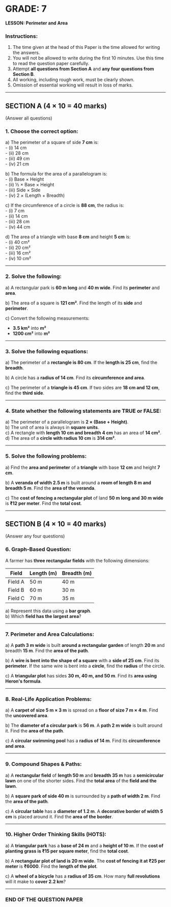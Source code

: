# **GRADE: 7**

**LESSON: Perimeter and Area**


### **Instructions:**

1. The time given at the head of this Paper is the time allowed for writing the answers.
2. You will not be allowed to write during the first 10 minutes. Use this time to read the question paper carefully.
3. Attempt **all questions from Section A** and **any four questions from Section B**.
4. All working, including rough work, must be clearly shown.
5. Omission of essential working will result in loss of marks.

---

## **SECTION A (4 × 10 = 40 marks)**

(Answer all questions)

### **1. Choose the correct option:**

   a) The perimeter of a square of side **7 cm** is:  
      - (i) 14 cm  
      - (ii) 28 cm  
      - (iii) 49 cm  
      - (iv) 21 cm  

   b) The formula for the area of a parallelogram is:  
      - (i) Base × Height  
      - (ii) ½ × Base × Height  
      - (iii) Side × Side  
      - (iv) 2 × (Length + Breadth)  

   c) If the circumference of a circle is **88 cm**, the radius is:  
      - (i) 7 cm  
      - (ii) 14 cm  
      - (iii) 28 cm  
      - (iv) 44 cm  

   d) The area of a triangle with base **8 cm** and height **5 cm** is:  
      - (i) 40 cm²  
      - (ii) 20 cm²  
      - (iii) 16 cm²  
      - (iv) 10 cm²  

---

### **2. Solve the following:**

a) A rectangular park is **60 m long** and **40 m wide**. Find its **perimeter** and **area**.  

b) The area of a square is **121 cm²**. Find the length of its **side** and **perimeter**.  

c) Convert the following measurements:  

- **3.5 km²** into **m²**  
- **1200 cm²** into **m²**  

---

### **3. Solve the following equations:**

a) The perimeter of a **rectangle is 80 cm**. If the **length is 25 cm**, find the **breadth**.  

b) A circle has a **radius of 14 cm**. Find its **circumference and area**.  

c) The perimeter of a **triangle is 45 cm**. If two sides are **18 cm and 12 cm**, find the **third side**.  

---

### **4. State whether the following statements are TRUE or FALSE:**

a) The perimeter of a parallelogram is **2 × (Base + Height)**.  
b) The unit of area is always in **square units**.  
c) A rectangle with **length 10 cm and breadth 4 cm** has an area of **14 cm²**.  
d) The area of a **circle with radius 10 cm** is **314 cm²**.  

---

### **5. Solve the following problems:**

a) Find the **area and perimeter** of a **triangle** with base **12 cm** and height **7 cm**.  

b) A **veranda of width 2.5 m** is built around a **room of length 8 m and breadth 5 m**. Find the **area of the veranda**.  

c) The **cost of fencing a rectangular plot** of land **50 m long and 30 m wide** is **₹12 per meter**. Find the **total cost**.  

---

## **SECTION B (4 × 10 = 40 marks)**

(Answer any four questions)

### **6. Graph-Based Question:**

A farmer has **three rectangular fields** with the following dimensions:

| Field   | Length (m) | Breadth (m) |
| ------- | ---------- | ----------- |
| Field A | 50 m       | 40 m        |
| Field B | 60 m       | 30 m        |
| Field C | 70 m       | 35 m        |

a) Represent this data using a **bar graph**.  
b) Which **field has the largest area**?  

---

### **7. Perimeter and Area Calculations:**

a) A **path 3 m wide** is built **around a rectangular garden** of length **20 m** and breadth **15 m**. Find the **area of the path**.  

b) A **wire is bent into the shape of a square** with a **side of 25 cm**. Find its **perimeter**. If the same wire is bent into a **circle**, find the **radius** of the circle.  

c) A **triangular plot** has sides **30 m, 40 m, and 50 m**. Find its **area using Heron's formula**.  

---

### **8. Real-Life Application Problems:**

a) A **carpet of size 5 m × 3 m** is spread on a **floor of size 7 m × 4 m**. Find the **uncovered area**.  

b) The **diameter of a circular park** is **56 m**. A **path 2 m wide** is built around it. Find the **area of the path**.  

c) A **circular swimming pool** has a **radius of 14 m**. Find its **circumference and area**.  

---

### **9. Compound Shapes & Paths:**

a) A **rectangular field** of **length 50 m** and **breadth 35 m** has a **semicircular lawn** on one of the shorter sides. Find the **total area** of the **field and the lawn**.  

b) A **square park of side 40 m** is surrounded by a **path of width 2 m**. Find the **area of the path**.  

c) A **circular table** has a **diameter of 1.2 m**. A **decorative border of width 5 cm** is placed around it. Find the **area of the border**.  

---

### **10. Higher Order Thinking Skills (HOTS):**

a) A **triangular park** has a **base of 24 m** and a **height of 10 m**. If the **cost of planting grass is ₹15 per square meter**, find the **total cost**.  

b) A **rectangular plot of land is 20 m wide**. The **cost of fencing it at ₹25 per meter** is **₹6000**. Find the **length of the plot**.  

c) A **wheel of a bicycle** has a **radius of 35 cm**. How many **full revolutions** will it make to **cover 2.2 km**?  

---

### **END OF THE QUESTION PAPER**

